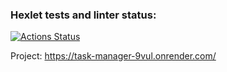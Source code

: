 ### Hexlet tests and linter status:
[![Actions Status](https://github.com/starbuck007/python-project-52/actions/workflows/hexlet-check.yml/badge.svg)](https://github.com/starbuck007/python-project-52/actions)

Project: https://task-manager-9vul.onrender.com/
